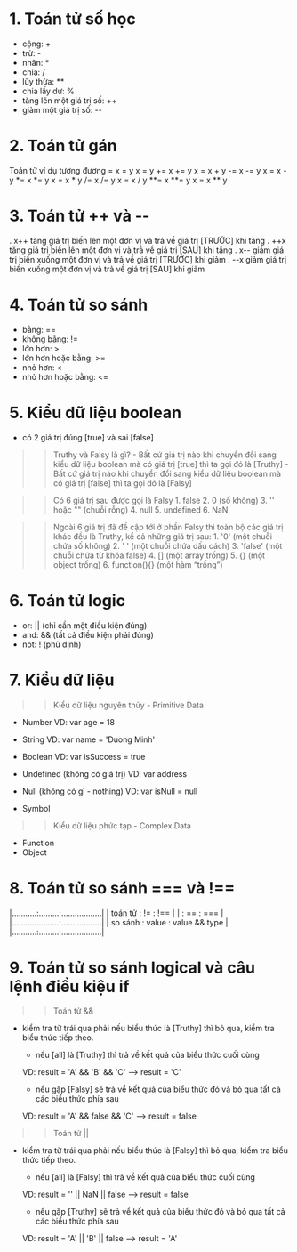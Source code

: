 # 1. Toán tử số học
  - cộng:         +
  - trừ:          -
  - nhân:         *
  - chia:         /
  - lũy thừa:     **
  - chia lấy dư:  %
  - tăng lên một giá trị số:  ++
  - giảm một giá trị số:      --

# 2. Toán tử gán
  Toán tử         ví dụ           tương đương
  =               x = y           x = y
  +=              x += y          x = x + y
  -=              x -= y          x = x - y
  *=              x *= y          x = x * y
  /=              x /= y          x = x / y
  **=             x **= y         x = x ** y


# 3. Toán tử ++ và --
  . x++ tăng giá trị biến lên một đơn vị và trả về giá trị [TRƯỚC] khi tăng
  . ++x tăng giá trị biến lên một đơn vị và trả về giá trị [SAU] khi tăng
  . x-- giảm giá trị biến xuống một đơn vị và trả về giá trị [TRƯỚC] khi giảm
  . --x giảm giá trị biến xuống một đơn vị và trả về giá trị [SAU] khi giảm

# 4. Toán tử so sánh
  - bằng:				        ==
  - không bằng:			    !=
  - lớn hơn: 			      >
  - lớn hơn hoặc bằng: 	>=
  - nhỏ hơn:			      <
  - nhỏ hơn hoặc bằng:	<=

# 5. Kiểu dữ liệu boolean
  - có 2 giá trị đúng [true] và sai [false]

  >> Truthy và Falsy là gì?
    - Bất cứ giá trị nào khi chuyển đổi sang kiểu dữ liệu boolean mà có giá trị [true] thì ta gọi đó là [Truthy]
    - Bất cứ giá trị nào khi chuyển đổi sang kiểu dữ liệu boolean mà có giá trị [false] thì ta gọi đó là [Falsy]

  >> Có 6 giá trị sau được gọi là Falsy
    1. false
    2. 0 (số không)
    3. '' hoặc "" (chuỗi rỗng)
    4. null
    5. undefined
    6. NaN

  >> Ngoài 6 giá trị đã đề cập tới ở phần Falsy thì toàn bộ các giá trị khác đều là Truthy,
    kể cả những giá trị sau:
    1. '0' (một chuỗi chứa số không)
    2. ' ' (một chuỗi chứa dấu cách)
    3. 'false' (một chuỗi chứa từ khóa false)
    4. [] (một array trống)
    5. {} (một object trống)
    6. function(){} (một hàm “trống”)

# 6. Toán tử logic
  - or:   || (chỉ cần một điều kiện đúng)
  - and:  && (tất cả điều kiện phải đúng)
  - not:  !  (phủ định)

# 7. Kiểu dữ liệu

  >> Kiểu dữ liệu nguyên thủy - Primitive Data
  - Number
    VD:  var age = 18

  - String
    VD:  var name = 'Duong Minh'

  - Boolean
    VD:  var isSuccess = true

  - Undefined (không có giá trị)
    VD: var address

  - Null (không có gì - nothing)
    VD: var isNull = null 
    
  - Symbol    

  >> Kiểu dữ liệu phức tạp - Complex Data
  - Function
  - Object

# 8. Toán tử so sánh === và !==

  |...........:.........:..................| 
  |  toán tử  :  !=     :   !==            |
  |           :  ==     :   ===            |
  |.....................:..................|
  |  so sánh  :  value  :   value && type  |
  |...........:.........:..................|

# 9. Toán tử so sánh logical và câu lệnh điều kiệu if
  >> Toán tử &&
  - kiểm tra từ trái qua phải nếu biểu thức là [Truthy] thì bỏ qua, kiểm tra biểu thức tiếp theo.
    + nếu [all] là [Truthy] thì trả về kết quả của biểu thức cuối cùng

    VD: result = 'A' && 'B' && 'C'
    --> result = 'C'

    + nếu gặp [Falsy] sẽ trả về kết quả của biểu thức đó và bỏ qua tất cả các biểu thức phía sau

    VD: result = 'A' && false && 'C'
    --> result = false

  >> Toán tử ||
  - kiểm tra từ trái qua phải nếu biểu thức là [Falsy] thì bỏ qua, kiểm tra biểu thức tiếp theo.
    + nếu [all] là [Falsy] thì trả về kết quả của biểu thức cuối cùng

    VD: result = '' || NaN || false
    --> result = false

    + nếu gặp [Truthy] sẽ trả về kết quả của biểu thức đó và bỏ qua tất cả các biểu thức phía sau

    VD: result = 'A' || 'B' || false 
    --> result = 'A'







